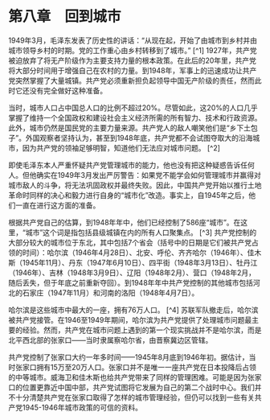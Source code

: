    

# 第八章　回到城市

1949年3月，毛泽东发表了历史性的讲话：“从现在起，开始了由城市到乡村并由城市领导乡村的时期。党的工作重心由乡村转移到了城市。” [^1] 1927年，共产党被迫放弃了将无产阶级作为主要支持力量的根本政策。在此后的20年里，共产党将大部分时间用于增强自己在农村的力量。到1948年，军事上的迅速成功让共产党突然掌握了大量城镇。共产党必须重新担负起领导中国无产阶级的责任，然而此时它还没有完全做好这种准备。

当时，城市人口占中国总人口的比例不超过20%。尽管如此，这20%的人口几乎掌握了维持一个全国政权和建设社会主义经济所需的所有智力、技术和行政资源。此外，城市仍然是国民党的主要力量来源。共产党人的敌人嘲笑他们是“乡下土包子”。外国观察者坚持认为，甚至到1948年底，共产党都不会试图夺取大的沿海城市，因为共产党的领袖足够明智，知道他们无法应对城市问题。 [^2]

即使毛泽东本人严重怀疑共产党管理城市的能力，他也没有把这种疑惑告诉任何人。但他确实在1949年3月发出严厉警告：如果党不能学会如何管理城市并赢得对城市敌人的斗争，将无法巩固政权并最终失败。因此，中国共产党开始以推行土地革命时同样的决心和毅力进行自身的“城市化”改造。事实上，自1945年之后，他们一直在进行这方面的准备。

根据共产党自己的估算，到1948年年中，他们已经控制了586座“城市”。在这里，“城市”这个词是指包括县级城镇在内的所有人口聚集点。 [^3] 共产党控制的大部分较大的城市位于东北，其中包括7个省会（括号中的日期是它们被共产党占领的时间）：哈尔滨（1946年4月28日）、北安、呼伦、齐齐哈尔（1946年）、佳木斯（1945年11月）、丹东（1947年6月10日）、四平街（1948年3月13日）、牡丹江（1946年）、吉林（1948年3月9日）、辽阳（1948年2月）、营口（1948年2月，随后丢失，但于年底之前重新夺回）。到1948年年中共产党控制的其他城市包括河北的石家庄（1947年11月）和河南的洛阳（1948年4月7日）。

哈尔滨是这些城市中最大的一座，拥有76万人口。 [^4] 苏联军队撤走后，哈尔滨被共产党接管。在1946至1949年期间，哈尔滨为共产党提供了处理城市问题最主要的经验。然而，共产党在城市问题上遇到的第一个现实挑战并不是哈尔滨，而是北平西北部的张家口——当时隶属察哈尔省，由晋察冀边区管辖。

共产党控制了张家口大约一年多时间——1945年8月底到1946年初。据估计，当时张家口拥有15万至20万人口。张家口并不是唯一一座共产党在日本投降后占领的中等城市。威海卫和佳木斯也给共产党带来了同样的管理困难。可能是因为张家口的位置更靠近中国中部，共产党试图将它发展为自己的第二个战时中心。我们并不十分清楚共产党在张家口取得了怎样的城市管理经验，但仍可以找到一些有关共产党1945-1946年城市政策的可信的资料。